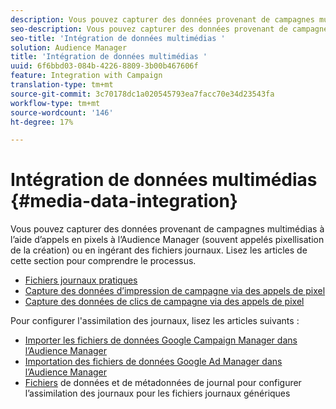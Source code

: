 ```yaml
---
description: Vous pouvez capturer des données provenant de campagnes multimédias à l’aide d’appels en pixels à l’Audience Manager (souvent appelés pixellisation de la création) ou en ingérant des fichiers journaux.
seo-description: Vous pouvez capturer des données provenant de campagnes multimédias à l’aide d’appels en pixels à l’Audience Manager (souvent appelés pixellisation de la création) ou en ingérant des fichiers journaux.
seo-title: 'Intégration de données multimédias '
solution: Audience Manager
title: 'Intégration de données multimédias '
uuid: 6f6bbd03-084b-4226-8809-3b00b467606f
feature: Integration with Campaign
translation-type: tm+mt
source-git-commit: 3c70178dc1a020545793ea7facc70e34d23543fa
workflow-type: tm+mt
source-wordcount: '146'
ht-degree: 17%

---
```



# Intégration de données multimédias {#media-data-integration}

Vous pouvez capturer des données provenant de campagnes multimédias à l’aide d’appels en pixels à l’Audience Manager (souvent appelés pixellisation de la création) ou en ingérant des fichiers journaux. Lisez les articles de cette section pour comprendre le processus.

<!-- c_camp_data_int.xml -->

* [Fichiers journaux pratiques](/help/using/integration/media-data-integration/actionable-log-files.md)
* [Capture des données d’impression de campagne via des appels de pixel](/help/using/integration/media-data-integration/impression-data-pixels.md)
* [Capture des données de clics de campagne via des appels de pixel](/help/using/integration/media-data-integration/click-data-pixels.md)

Pour configurer l&#39;assimilation des journaux, lisez les articles suivants :

* [Importer les fichiers de données Google Campaign Manager dans l’Audience Manager](/help/using/reporting/audience-optimization-reports/aor-advertisers/import-dcm.md)
* [Importation des fichiers de données Google Ad Manager dans l’Audience Manager ](/help/using/reporting/audience-optimization-reports/aor-publishers/import-dfp.md)
* [Fichiers](/help/using/reporting/audience-optimization-reports/metadata-files-intro/metadata-files-intro.md) de données et de métadonnées de journal pour configurer l’assimilation des journaux pour les fichiers journaux génériques

